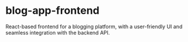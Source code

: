 # blog-app-frontend
React-based frontend for a blogging platform, with a user-friendly UI and seamless integration with the backend API.
